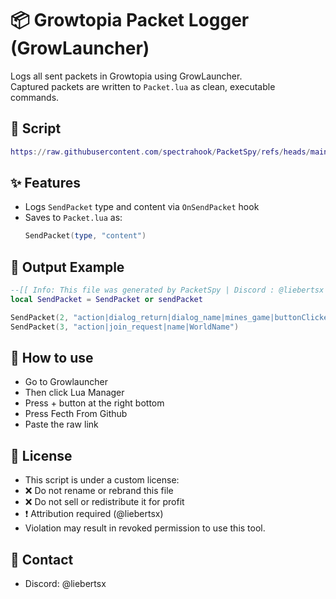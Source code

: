 
# 📦 Growtopia Packet Logger (GrowLauncher)

Logs all sent packets in Growtopia using GrowLauncher.  
Captured packets are written to `Packet.lua` as clean, executable commands.

## 🦴 Script
```lua
https://raw.githubusercontent.com/spectrahook/PacketSpy/refs/heads/main/PacketSpy.lua
```

## ✨ Features
- Logs `SendPacket` type and content via `OnSendPacket` hook
- Saves to `Packet.lua` as:
  ```lua
  SendPacket(type, "content")

## 📁 Output Example
```lua
--[[ Info: This file was generated by PacketSpy | Discord : @liebertsx ]]
local SendPacket = SendPacket or sendPacket

SendPacket(2, "action|dialog_return|dialog_name|mines_game|buttonClicked|mine_7_8")
SendPacket(3, "action|join_request|name|WorldName")
```

## 🤔 How to use
- Go to Growlauncher
- Then click Lua Manager
- Press + button at the right bottom
- Press Fecth From Github
- Paste the raw link 

## 🚫 License

- This script is under a custom license:
- ❌ Do not rename or rebrand this file
- ❌ Do not sell or redistribute it for profit
- ❗ Attribution required (@liebertsx)
- Violation may result in revoked permission to use this tool.

## 📩 Contact
- Discord: @liebertsx


